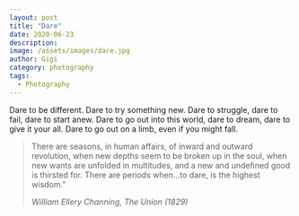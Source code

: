 ```yaml
---
layout: post
title: "Dare"
date: 2020-06-23
description:
image: /assets/images/dare.jpg
author: Gigi
category: photography
tags:
  - Photography
---
```


Dare to be different. Dare to try something new. Dare to struggle, dare to fail, dare to start anew. Dare to go out into this world, dare to dream, dare to give it your all. Dare to go out on a limb, even if you might fall.

> There are seasons, in human affairs, of inward and outward revolution, when new depths seem
> to be broken up in the soul, when new wants are unfolded in multitudes, and a new and
> undefined good is thirsted for. There are periods when...to dare, is the highest wisdom."
>
> <cite>William Ellery Channing, The Union (1829)</cite>
